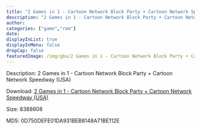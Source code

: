 ```yaml
---
title: "2 Games in 1 - Cartoon Network Block Party + Cartoon Network Speedway (USA)"
description: "2 Games in 1 - Cartoon Network Block Party + Cartoon Network Speedway (USA)"
author: 
categories: ["game","rom"]
date: 
displayInList: true
displayInMenu: false
dropCap: false
featuredImage: /img/gba/2 Games in 1 - Cartoon Network Block Party + Cartoon Network Speedway [USA].jpg
---
```


Description: 2 Games in 1 - Cartoon Network Block Party + Cartoon Network Speedway (USA)

Download: <a style="text-decoration:underline;" href="https://mega.nz/#!CfZ0WARb!a2r_2JapobxGHr9JGbCpEYhaO_d1bhePOtTxrZVITcs" target = "_blank" rel = "nofollow" > 2 Games in 1 - Cartoon Network Block Party + Cartoon Network Speedway (USA)</a>

Size: 8388608

MD5: 0D750DEFE01DA931BEB8148A71BE112E

